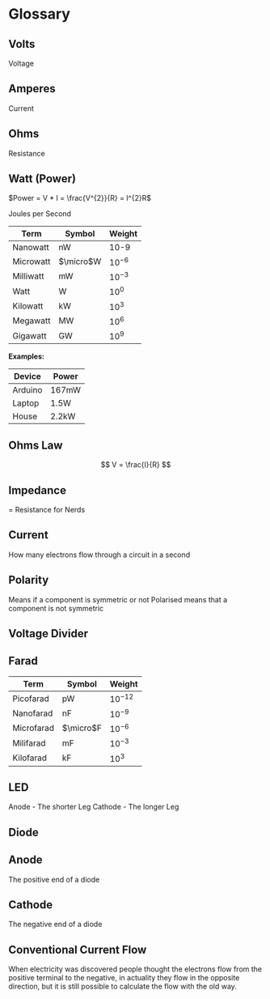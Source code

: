 # Glossary

## Volts
Voltage

## Amperes
Current

## Ohms
Resistance 

## Watt (Power)

$Power = V * I = \frac{V^{2}}{R} = I^{2}R$ 

Joules per Second

Term | Symbol | Weight
-----------|----|------
 Nanowatt  | nW | 10-9
 Microwatt | $\micro$W | $10^{-6}$
 Milliwatt | mW | $10^{-3}$
 Watt      | W  | $10^{0}$
 Kilowatt  | kW | $10^{3}$
 Megawatt  | MW | $10^{6}$
 Gigawatt  | GW | $10^{9}$

**Examples:**

Device | Power
-------|----------
Arduino| 167mW
Laptop | 1.5W
House  | 2.2kW


## Ohms Law
$$
V = \frac{I}{R}
$$

## Impedance
= Resistance for Nerds

## Current
How many electrons flow through a circuit in  a second

## Polarity
Means if a component is symmetric or not
Polarised means that a component is not symmetric

## Voltage Divider

## Farad
Term | Symbol | Weight
-----------|----|------
 Picofarad  | pW | $10^{-12}$
 Nanofarad  | nF | $10^{-9}$
 Microfarad | $\micro$F | $10^{-6}$
 Milifarad  | mF | $10^{-3}$
 Kilofarad  | kF | $10^{3}$

## LED

Anode - The shorter Leg
Cathode -  The longer Leg

## Diode
## Anode
The positive end of a diode

## Cathode
The negative end of a diode

## Conventional Current Flow
When electricity was discovered people thought the electrons flow from the positive terminal to the negative, in actuality they flow in the opposite direction, but it is still possible to calculate the flow with the old way.